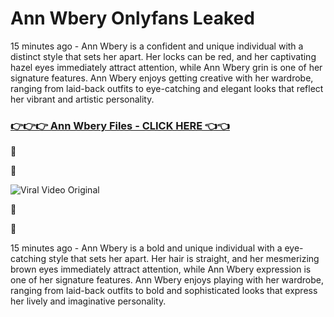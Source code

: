 # Ann Wbery Onlyfans Leaked

<p>15 minutes ago - Ann Wbery is a confident and unique individual with a distinct style that sets her apart. Her locks can be red, and her captivating hazel eyes immediately attract attention, while Ann Wbery grin is one of her signature features. Ann Wbery enjoys getting creative with her wardrobe, ranging from laid-back outfits to eye-catching and elegant looks that reflect her vibrant and artistic personality.</p><p>
<h3><a href="https://fansleaks.com-getfree.pro/ann-wbery" rel="nofollow">👉👉👉 Ann Wbery Files - CLICK HERE 👈👈</a></h3>
<p>🔻</p>
<p>🔻</p> <p>
<a href="https://fansleaks.com-getfree.pro/ann-wbery" rel="nofollow"><img src="https://i.imgur.com/0ZbtXZ5.gif" alt="Viral Video Original" style="max-width: 100%; display: inline-block;" data-target="animated-image.originalImage"></a>
<p>🔻</p>
<p>🔻</p> <p>15 minutes ago - Ann Wbery is a bold and unique individual with a eye-catching style that sets her apart. Her hair is straight, and her mesmerizing brown eyes immediately attract attention, while Ann Wbery expression is one of her signature features. Ann Wbery enjoys playing with her wardrobe, ranging from laid-back outfits to bold and sophisticated looks that express her lively and imaginative personality.</p>